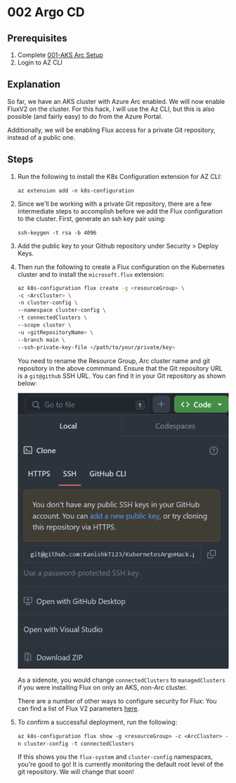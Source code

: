 # 002 Argo CD

## Prerequisites

1. Complete [001-AKS Arc Setup](../001%20AKS%20Arc%20Setup/001%20AKS%20Arc%20Setup.md)
2. Login to AZ CLI

## Explanation

So far, we have an AKS cluster with Azure Arc enabled. We will now enable FluxV2 on the cluster. For this hack, I will use the Az CLI, but this is also possible (and fairly easy) to do from the Azure Portal.

Additionally, we will be enabling Flux access for a private Git repository, instead of a public one.

## Steps

1. Run the following to install the K8s Configuration extension for AZ CLI:

    `az extension add -n k8s-configuration`

2. Since we'll be working with a private Git repository, there are a few intermediate steps to accomplish before we add the Flux configuration to the cluster. First, generate an ssh key pair using:

    `ssh-keygen -t rsa -b 4096`

3. Add the public key to your Github repository under Security > Deploy Keys.

4. Then run the following to create a Flux configuration on the Kubernetes cluster and to install the `microsoft.flux` extension:

    ```bash
    az k8s-configuration flux create -g <resourceGroup> \
    -c <ArcCluster> \
    -n cluster-config \
    --namespace cluster-config \
    -t connectedClusters \
    --scope cluster \
    -u <gitRepositoryName> \
    --branch main \
    --ssh-private-key-file </path/to/your/private/key>
    ```

    You need to rename the Resource Group, Arc cluster name and git repository in the above commmand. Ensure that the Git repository URL is a `git@github` SSH URL. You can find it in your Git repository as shown below:

    ![SSHURL](../Images/SSHUrl.png)

    As a sidenote, you would change `connectedClusters` to `managedClusters` if you were installing Flux on only an AKS, non-Arc cluster.

    There are a number of other ways to configure security for Flux: You can find a list of Flux V2 parameters [here](https://github.com/MicrosoftDocs/azure-docs/blob/main/articles/azure-arc/kubernetes/gitops-flux2-parameters.md).

5. To confirm a successful deployment, run the following:

    `az k8s-configuration flux show -g <resourceGroup> -c <ArcCluster> -n cluster-config -t connectedClusters`

    If this shows you the `flux-system` and `cluster-config` namespaces, you're good to go! It is currently monitoring the default root level of the git repository. We will change that soon!